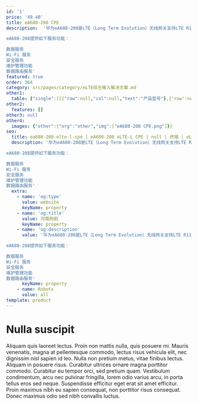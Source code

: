 ```yaml
---
id: '1'
price: '49.40'
title: eA680-208 CPE
description:  '华为eA680-208是LTE（Long Term Evolution）无线网关支持LTE R11/R12标准，支持有线和无线网络接入，承担LTE无线广域网数据、本地有线或无线局域网数据之间的转换任务，具备回传功能，可独立使用，支持室外部署。

eA680-208提供如下服务功能：

数据服务
Wi-Fi 服务
安全服务
维护管理功能
数据路由服务'
featured: true
order: 364
category: src/pages/category/eLTE综合接入解决方案.md
other1: 
  table: {"single":[[{"row":null,"col":null,"text":"产品型号"},{"row":null,"col":null,"text":"eA680-208 CPE"}],[{"row":null,"col":null,"text":"工作频段"},{"row":null,"col":null,"text":"814 MHz to 849 MHz (Band 26 UL)\n859 MHz to 894 MHz (Band 26 DL)\n703 MHz to 784 MHz (Band 28 UL)\n758 MHz to 803 MHz (Band 28 DL)\n452.5 MHz to 457.5 MHz (Band 31 UL)\n462.5 MHz to 467.5 MHz (Band 31 DL)"}],[{"row":null,"col":null,"text":"WLAN"},{"row":null,"col":null,"text":"2.4 GHz ~ 2.4835 GHz"}],[{"row":null,"col":null,"text":"外部接口"},{"row":null,"col":null,"text":"1 USB接口：用于本地维护\n1路千兆网口"}],[{"row":null,"col":null,"text":"指示灯"},{"row":null,"col":null,"text":"一个电源状态指示灯\n一个硬件加热功能指示灯\n一个信号强度指示灯\n一个LTE状态指示灯"}],[{"row":null,"col":null,"text":"功耗"},{"row":null,"col":null,"text":"加热器工作时 < 25W\n加热器关闭时 < 12W"}],[{"row":null,"col":null,"text":"电源"},{"row":null,"col":null,"text":"POE供电，满足IEEE802.3at标准\nPOE适配器：输入交流100V～240V，输出直流54V/650mA"}],[{"row":null,"col":null,"text":"尺寸"},{"row":null,"col":null,"text":"205 mm x 205 mm x 68 mm（不含网口接头，不含安装附件）"}],[{"row":null,"col":null,"text":"重量"},{"row":null,"col":null,"text":"约3kg（不含电源适配器）"}],[{"row":null,"col":null,"text":"保护等级"},{"row":null,"col":null,"text":"IP67"}]]}
other2:
  features: []
other3: null
other4:
  images: {"other":{"org":"other","img":["eA680-208 CPE.png"]}}
seo:
  title: ea680-208-elte-l-cpe | eA680-208 eLTE-L CPE | null | 终端 | eLTE综合接入解决方案 | 企业无线
  description: '华为eA680-208是LTE（Long Term Evolution）无线网关支持LTE R11/R12标准，支持有线和无线网络接入，承担LTE无线广域网数据、本地有线或无线局域网数据之间的转换任务，具备回传功能，可独立使用，支持室外部署。

eA680-208提供如下服务功能：

数据服务
Wi-Fi 服务
安全服务
维护管理功能
数据路由服务'
  extra:
    - name: 'og:type'
      value: website
      keyName: property
    - name: 'og:title'
      value: 河南网田
      keyName: property
    - name: 'og:description'
      value: '华为eA680-208是LTE（Long Term Evolution）无线网关支持LTE R11/R12标准，支持有线和无线网络接入，承担LTE无线广域网数据、本地有线或无线局域网数据之间的转换任务，具备回传功能，可独立使用，支持室外部署。

eA680-208提供如下服务功能：

数据服务
Wi-Fi 服务
安全服务
维护管理功能
数据路由服务'
      keyName: property
    - name: Robots
      value: all
template: product
---
```


# Nulla suscipit

Aliquam quis laoreet lectus. Proin non mattis nulla, quis posuere mi. Mauris venenatis, magna at pellentesque commodo, lectus risus vehicula elit, nec dignissim nisl sapien id leo. Nulla non pretium metus, vitae finibus lectus. Aliquam in posuere risus. Curabitur ultrices ornare magna porttitor commodo. Curabitur eu tempor orci, sed pretium quam. Vestibulum condimentum, arcu nec pulvinar fringilla, lorem odio varius arcu, in porta tellus eros sed neque. Suspendisse efficitur eget erat sit amet efficitur. Proin maximus nibh eu sapien consequat, non porttitor risus consequat. Donec maximus odio sed nibh convallis luctus.